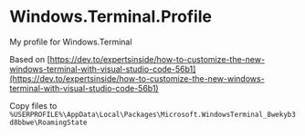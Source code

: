 # Windows.Terminal.Profile
My profile for Windows.Terminal

Based on [https://dev.to/expertsinside/how-to-customize-the-new-windows-terminal-with-visual-studio-code-56b1](https://dev.to/expertsinside/how-to-customize-the-new-windows-terminal-with-visual-studio-code-56b1)

Copy files to `%USERPROFILE%\AppData\Local\Packages\Microsoft.WindowsTerminal_8wekyb3d8bbwe\RoamingState`



